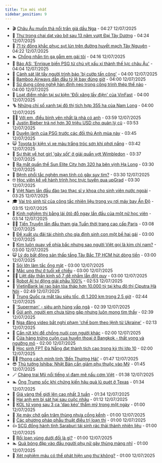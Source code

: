 ```yaml
---
title: Tim mới nhất
sidebar_position: 9
---
```


<!-- vnexpress-tin-moi-nhat:START -->
- 🎬 [Châu Âu muốn thả nổi trần giá dầu Nga](https://vnexpress.net/chau-au-muon-tha-noi-tran-gia-dau-nga-4913368.html) - 04:27 12/07/2025
- 🐎 [Thư trong chai dạt vào bờ sau 13 năm vượt Đại Tây Dương](https://vnexpress.net/thu-trong-chai-dat-vao-bo-sau-13-nam-vuot-dai-tay-duong-4913340.html) - 04:24 12/07/2025
- 🦍 [71 tỷ đồng khắc phục sụt lún trên đường huyết mạch Tây Nguyên](https://vnexpress.net/71-ty-dong-khac-phuc-sut-lun-tren-duong-huyet-mach-tay-nguyen-4913360.html) - 04:22 12/07/2025
- 🏊 [Chồng nhắn tin gạ gẫm em gái tôi](https://vnexpress.net/dau-hieu-chong-ngoai-tinh-chong-nhan-tin-ga-gam-em-gai-toi-4913330.html) - 04:16 12/07/2025
- 🎊 [Báo AS: &#39;Enrique biến PSG từ chú vịt xấu xí thành thế lực châu Âu&#39;](https://vnexpress.net/bao-as-enrique-bien-psg-tu-chu-vit-xau-xi-thanh-the-luc-chau-au-4913333.html) - 04:04 12/07/2025
- 🎃 [Cảnh sát lật tẩy người trình báo &#39;bị cướp tấn công&#39;](https://vnexpress.net/canh-sat-lat-tay-nguoi-trinh-bao-bi-cuop-tan-cong-4913363.html) - 04:00 12/07/2025
- 🧰 [Bamboo Airways dẫn đầu tỷ lệ bay đúng giờ](https://vnexpress.net/bamboo-airways-dan-dau-ty-le-bay-dung-gio-4913386.html) - 04:00 12/07/2025
- 🔭 [Sử dụng công nghệ hàn đinh neo trong công trình thép thế nào](https://vnexpress.net/su-dung-cong-nghe-han-dinh-neo-trong-cong-trinh-thep-the-nao-4913365.html) - 04:00 12/07/2025
- 🫶 [Loạt điểm nhấn tại sự kiện &#39;Đổi xăng lấy điện&#39; của VinFast](https://vnexpress.net/loat-diem-nhan-tai-su-kien-doi-xang-lay-dien-cua-vinfast-4912566.html) - 04:00 12/07/2025
- 🪜 [Những chỉ số xanh tại đô thị tích hợp 355 ha của Nam Long](https://vnexpress.net/nhung-chi-so-xanh-tai-do-thi-tich-hop-355-ha-cua-nam-long-4911964.html) - 04:00 12/07/2025
- 👨‍🏫 [Với em, điều bình yên nhất là nhà có anh](https://vnexpress.net/voi-em-dieu-binh-yen-nhat-la-nha-co-anh-4913317.html) - 03:59 12/07/2025
- 🎊 [Justin Bieber trả nợ hơn 30 triệu USD cho quản lý cũ](https://vnexpress.net/justin-bieber-tra-no-hon-30-trieu-usd-cho-quan-ly-cu-4913283.html) - 03:53 12/07/2025
- 🎊 [Duyên lành của PSG trước các đối thủ Anh mùa này](https://vnexpress.net/duyen-lanh-cua-psg-truoc-cac-doi-thu-anh-mua-nay-4913295.html) - 03:45 12/07/2025
- 😺 [Toyota bị kiện vì xe màu trắng tróc sơn khi phơi nắng](https://vnexpress.net/toyota-bi-kien-vi-xe-mau-trang-troc-son-khi-phoi-nang-4913377.html) - 03:42 12/07/2025
- 🐘 [Sự thật về hot girl &#39;gây sốt&#39; ở giải quần vợt Wimbledon](https://vnexpress.net/su-that-ve-hot-girl-gay-sot-o-giai-quan-vot-wimbledon-4913371.html) - 03:37 12/07/2025
- 🌁 [Ra mắt quần thể Sun Elite City hơn 320 ha bên vịnh Hạ Long](https://vnexpress.net/ra-mat-quan-the-sun-elite-city-hon-320-ha-ben-vinh-ha-long-4913364.html) - 03:30 12/07/2025
- 🐲 [Bệnh phổi tắc nghẽn mạn tính có gây suy tim?](https://vnexpress.net/benh-phoi-tac-nghen-man-tinh-co-gay-suy-tim-4913338.html) - 03:30 12/07/2025
- 🤓 [Học viên kể về hành trình học trực tuyến qua upGrad](https://vnexpress.net/hoc-vien-ke-ve-hanh-trinh-hoc-truc-tuyen-qua-upgrad-4911589.html) - 03:30 12/07/2025
- 💪 [Việt Nam lần đầu đào tạo thạc sĩ y khoa cho sinh viên nước ngoài](https://vnexpress.net/viet-nam-lan-dau-dao-tao-thac-si-y-khoa-cho-sinh-vien-nuoc-ngoai-4913322.html) - 03:25 12/07/2025
- 🎓 [Vai trò sinh tử của công tắc nhiên liệu trong vụ rơi máy bay Ấn Độ](https://vnexpress.net/vai-tro-sinh-tu-cua-cong-tac-nhien-lieu-trong-vu-roi-may-bay-an-do-4913346.html) - 03:15 12/07/2025
- 🫣 [Kinh nghiệm thi bằng lái ôtô đỗ ngay lần đầu của một nữ học viên](https://vnexpress.net/thi-thu-bang-lai-b2-sat-hach-lai-xe-o-to-kinh-nghiem-lai-xe-4913348.html) - 03:14 12/07/2025
- 🧑‍💻 [Tiến Truyển lần đầu tham gia Tuần thời trang cao cấp Paris](https://vnexpress.net/tien-truyen-lan-dau-tham-gia-tuan-thoi-trang-cao-cap-paris-4913328.html) - 03:08 12/07/2025
- 🐲 [Đề xuất ưu đãi tài chính cho gia đình sinh con một bề hai gái](https://vnexpress.net/de-xuat-uu-dai-tai-chinh-cho-gia-dinh-sinh-con-mot-be-hai-gai-4913265.html) - 03:00 12/07/2025
- 🌝 [Kim luôn quay về phía bắc nhưng sao người Việt gọi là kim chỉ nam?](https://vnexpress.net/do-vui-thu-gian-tai-sao-vi-sao-kim-luon-quay-ve-phia-bac-nhung-sao-nguoi-viet-goi-la-kim-chi-nam-4911482.html) - 03:00 12/07/2025
- 😺 [Lý do bất động sản thấp tầng Tây Bắc TP HCM hút dòng tiền](https://vnexpress.net/ly-do-bat-dong-san-thap-tang-tay-bac-tp-hcm-hut-dong-tien-4913351.html) - 03:00 12/07/2025
- 🐎 [Sỏi lớn làm tắc ống mật](https://vnexpress.net/soi-lon-lam-tac-ong-mat-4913323.html) - 03:00 12/07/2025
- 🎡 [Mắc ung thư ở tuổi xế chiều](https://vnexpress.net/mac-ung-thu-o-tuoi-xe-chieu-4913268.html) - 03:00 12/07/2025
- 👨‍🏫 [Liệt dây thần kinh số 7 dễ nhầm lẫn đột quỵ](https://vnexpress.net/liet-day-than-kinh-so-7-de-nham-lan-dot-quy-4913046.html) - 03:00 12/07/2025
- 🦆 [Robot AI tự động giải phẫu 100%](https://vnexpress.net/robot-ai-tu-dong-giai-phau-100-4912746.html) - 02:53 12/07/2025
- 🚦 [VietinBank lại rao bán tòa tháp hơn 10.000 tỷ tại khu đô thị Ciputra Hà Nội](https://vnexpress.net/vietinbank-lai-rao-ban-toa-thap-hon-10-000-ty-tai-khu-do-thi-ciputra-ha-noi-4913335.html) - 02:49 12/07/2025
- 💫 [Trung Quốc ra mắt tàu siêu tốc, đi 1.200 km trong 2,5 giờ](https://vnexpress.net/trung-quoc-ra-mat-tau-sieu-toc-di-1-200-km-trong-2-5-gio-4913334.html) - 02:44 12/07/2025
- 🎉 [&#39;Superman&#39; - siêu anh hùng vấp ngã](https://vnexpress.net/giai-tri/phim/thu-vien-phim/superman-822) - 02:39 12/07/2025
- 🌋 [Gửi anh, người em chưa từng gặp nhưng luôn mong tìm thấy](https://vnexpress.net/gui-anh-nguoi-em-chua-tung-gap-nhung-luon-mong-tim-thay-4913318.html) - 02:39 12/07/2025
- 🤖 [Nga đăng video bắt nghi phạm &#39;chế bom theo lệnh từ Ukraine&#39;](https://vnexpress.net/nga-dang-video-bat-nghi-pham-che-bom-theo-lenh-tu-ukraine-4913299.html) - 02:13 12/07/2025
- 🦏 [Cắn rứt khi để chồng nuôi con người khác](https://vnexpress.net/ngoai-tinh-dau-hieu-vo-ngoai-tinh-can-rut-khi-de-chong-nuoi-con-nguoi-khac-4912615.html) - 02:00 12/07/2025
- 🦩 [Cửa hàng trứng cuộn cua huyền thoại ở Bangkok - thất vọng và ngưỡng mộ](https://vnexpress.net/cua-hang-trung-cuon-cua-huyen-thoai-o-bangkok-that-vong-va-nguong-mo-4911522.html) - 02:00 12/07/2025
- 👺 [Học sinh FPT Đà Nẵng đạt thành tích cao trong kỳ thi lớp 10](https://vnexpress.net/hoc-sinh-fpt-da-nang-dat-thanh-tich-cao-trong-ky-thi-lop-10-4911214.html) - 02:00 12/07/2025
- 🧑‍🏫 [Phong cách minh tinh &#39;Bến Thượng Hải&#39;](https://vnexpress.net/phong-cach-minh-tinh-ben-thuong-hai-4913080.html) - 01:47 12/07/2025
- 😎 [Thủ tướng Ishiba: Nhật Bản cần giảm phụ thuộc vào Mỹ](https://vnexpress.net/thu-tuong-ishiba-nhat-ban-can-giam-phu-thuoc-vao-my-4913285.html) - 01:45 12/07/2025
- 🪄 [Chàng trai Mỹ nổi tiếng vì đam mê nấu cơm Việt](https://vnexpress.net/chang-trai-my-noi-tieng-vi-dam-me-nau-com-viet-4909377.html) - 01:38 12/07/2025
- 🏊 [Ông Trump sốc khi chứng kiến hậu quả lũ quét ở Texas](https://vnexpress.net/ong-trump-soc-khi-chung-kien-hau-qua-lu-quet-o-texas-4913267.html) - 01:34 12/07/2025
- 💃 [Giá vàng thế giới lên cao nhất 3 tuần](https://vnexpress.net/gia-vang-the-gioi-len-cao-nhat-3-tuan-4913289.html) - 01:34 12/07/2025
- 🦆 [Hai anh em bị sát hại sau cuộc nhậu](https://vnexpress.net/hai-anh-em-bi-sat-hai-sau-cuoc-nhau-4913280.html) - 01:12 12/07/2025
- 🎊 [KOL tử vong sau 3 ca &#39;dao kéo&#39; thẩm mỹ trong một ngày](https://vnexpress.net/kol-tu-vong-sau-3-ca-dao-keo-tham-my-trong-mot-ngay-4913084.html) - 01:00 12/07/2025
- 👺 [Xe máy chở gần trăm thùng nhựa cồng kềnh](https://vnexpress.net/thu-gian-video-hai-chuyen-la-xe-may-cho-gan-tram-thung-nhua-cong-kenh-4912857.html) - 01:00 12/07/2025
- 🎡 [Các phương pháp phẫu thuật điều trị loạn thị](https://vnexpress.net/cac-phuong-phap-phau-thuat-dieu-tri-loan-thi-4913119.html) - 01:00 12/07/2025
- 👍 [SCG đồng hành tỉnh Saraburi tái sinh rác thải thành nhiên liệu](https://vnexpress.net/scg-dong-hanh-tinh-saraburi-tai-sinh-rac-thai-thanh-nhien-lieu-4913117.html) - 01:00 12/07/2025
- 🐎 [Rối loạn vùng dưới đồi là gì?](https://vnexpress.net/roi-loan-vung-duoi-doi-la-gi-4913052.html) - 01:00 12/07/2025
- 🏊 [Quả bóng đập vào đầu người phụ nữ gây thủng màng nhĩ](https://vnexpress.net/qua-bong-dap-vao-dau-nguoi-phu-nu-gay-thung-mang-nhi-4913043.html) - 01:00 12/07/2025
- 🦩 [Xét nghiệm máu có thể phát hiện ung thư không?](https://vnexpress.net/xet-nghiem-mau-co-the-phat-hien-ung-thu-khong-4913040.html) - 01:00 12/07/2025<!-- vnexpress-tin-moi-nhat:END -->
